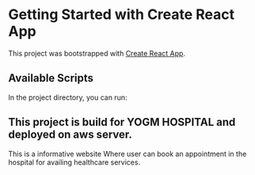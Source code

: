 # Getting Started with Create React App

This project was bootstrapped with [Create React App](https://github.com/facebook/create-react-app).

## Available Scripts

In the project directory, you can run:

<h2> This project is build for YOGM HOSPITAL and deployed on aws server.</h2>
<p>This is a informative website Where user can book an appointment in the hospital for availing healthcare services.</p>

